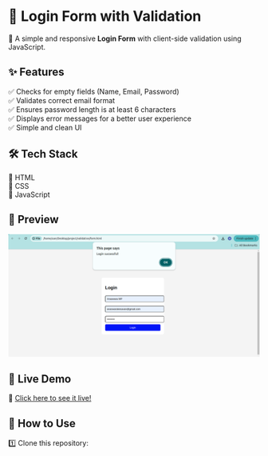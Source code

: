 # 🔐 Login Form with Validation  

🚀 A simple and responsive **Login Form** with client-side validation using JavaScript.  

## ✨ Features  
✅ Checks for empty fields (Name, Email, Password)  
✅ Validates correct email format  
✅ Ensures password length is at least 6 characters  
✅ Displays error messages for a better user experience  
✅ Simple and clean UI  

## 🛠️ Tech Stack  
🔹 HTML  
🔹 CSS  
🔹 JavaScript  

## 📸 Preview  
![Login Form Preview](https://github.com/Anaswara-kesavan/login-form-validation/blob/main/preview.jpg)


## 🎯 Live Demo  
🔗 [Click here to see it live!](https://anaswara-kesavan.github.io/login-form-validation/)  

## 📂 How to Use  
1️⃣ Clone this repository:  
